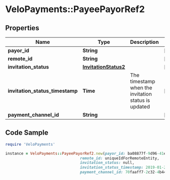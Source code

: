 # VeloPayments::PayeePayorRef2

## Properties

Name | Type | Description | Notes
------------ | ------------- | ------------- | -------------
**payor_id** | **String** |  | [optional] 
**remote_id** | **String** |  | [optional] 
**invitation_status** | [**InvitationStatus2**](InvitationStatus2.md) |  | [optional] 
**invitation_status_timestamp** | **Time** | The timestamp when the invitation status is updated | [optional] 
**payment_channel_id** | **String** |  | [optional] 

## Code Sample

```ruby
require 'VeloPayments'

instance = VeloPayments::PayeePayorRef2.new(payor_id: ba08877f-9d96-41e4-9c26-44a872d856ae,
                                 remote_id: uniqueIdForRemoteEntity,
                                 invitation_status: null,
                                 invitation_status_timestamp: 2019-01-20T09:00Z,
                                 payment_channel_id: 70faaff7-2c32-4b44-b27f-f0b6c484e6f3)
```


